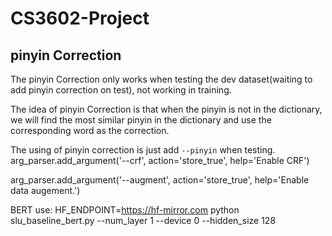 # CS3602-Project

## pinyin Correction
The pinyin Correction only works when testing the dev dataset(waiting to add pinyin correction on test), not working in training.

The idea of pinyin Correction is that when the pinyin is not in the dictionary, we will find the most similar pinyin in the dictionary and use the corresponding word as the correction.

The using of pinyin correction is just add `--pinyin` when testing.
  arg_parser.add_argument('--crf', action='store_true', help='Enable CRF')

  arg_parser.add_argument('--augment', action='store_true', help='Enable data augement.')


  BERT use: HF_ENDPOINT=https://hf-mirror.com python slu_baseline_bert.py  --num_layer 1 --device 0 --hidden_size 128                                       

